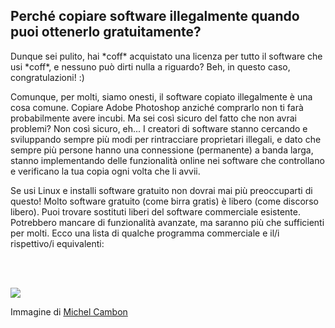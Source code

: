 <?php require("../../entete.php"); ?> <?php require("../../base.php"); ?>

<div id="corps">

<h2>Perché copiare software illegalmente quando puoi ottenerlo gratuitamente?</h2>

<p>Dunque sei pulito, hai *coff* acquistato una licenza per tutto il software che usi *coff*, 
e nessuno può dirti nulla a riguardo? Beh, in questo caso, congratulazioni! :)</p>

<p>Comunque, per molti, siamo onesti, il software copiato illegalmente è 
una cosa comune. Copiare Adobe Photoshop anziché comprarlo non ti farà 
probabilmente avere incubi. Ma sei così sicuro del fatto che non avrai 
problemi? Non così sicuro, eh... I creatori di software stanno cercando e 
sviluppando sempre più modi per rintracciare proprietari illegali, e dato che 
sempre più persone hanno una connessione (permanente) a banda larga, stanno 
implementando delle funzionalità online nei software che controllano e 
verificano la tua copia ogni volta che li avvii.</p>

<p>Se usi Linux e installi software gratuito non dovrai mai più preoccuparti 
di questo! Molto software gratuito (come birra gratis) è libero 
(come discorso libero). Puoi trovare sostituti liberi del software 
commerciale esistente. Potrebbero mancare di funzionalità avanzate, ma 
saranno più che sufficienti per molti. Ecco una lista di qualche programma 
commerciale e il/i rispettivo/i equivalenti:</p>

<?php

table_parser ("Sì", "No", "Commerciale", "Open source", "Esiste su 
Windows?");

?>

<br /><br>

<img src="Images/warez.png" />

<p>Immagine di <a href="http://michel.cambon.free.fr/ampere/salle1bis.htm">Michel Cambon</a></p>

</div>


